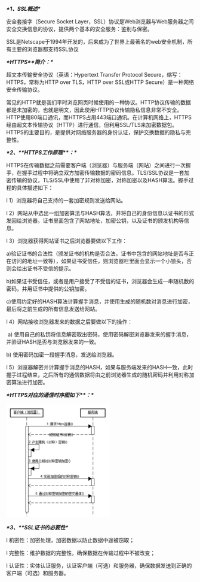 ***\*1、SSL概述\****

安全套接字（Secure Socket Layer，SSL）协议是Web浏览器与Web服务器之间安全交换信息的协议，提供两个基本的安全服务：鉴别与保密。

SSL是Netscape于1994年开发的，后来成为了世界上最著名的web安全机制，所有主要的浏览器都支持SSL协议

***\*HTTPS\*******\*简介：\****

超文本传输安全协议（英语：Hypertext Transfer Protocol Secure，缩写：HTTPS，常称为HTTP over TLS，HTTP over SSL或HTTP Secure）是一种网络安全传输协议。

常见的HTTP就是我们平时浏览网页时候使用的一种协议。HTTP协议传输的数据都是未加密的，也就是明文，因此使用HTTP协议传输隐私信息非常不安全。HTTP使用80端口通讯，而HTTPS占用443端口通讯。在计算机网络上，HTTPS经由超文本传输协议（HTTP）进行通信，但利用SSL/TLS来加密数据包。HTTPS的主要目的，是提供对网络服务器的身份认证，保护交换数据的隐私与完整性。

 

***\*2、\*******\*HTTPS工作原理\*******\*：\****

HTTPS在传输数据之前需要客户端（浏览器）与服务端（网站）之间进行一次握手，在握手过程中将确立双方加密传输数据的密码信息。TLS/SSL协议是一套加密传输的协议，TLS/SSL中使用了非对称加密，对称加密以及HASH算法。握手过程的具体描述如下：

l 1）浏览器将自己支持的一套加密规则发送给网站。 

l 2）网站从中选出一组加密算法与HASH算法，并将自己的身份信息以证书的形式发回给浏览器。证书里面包含了网站地址，加密公钥，以及证书的颁发机构等信息。 

l 3）浏览器获得网站证书之后浏览器要做以下工作：

a)验证证书的合法性（颁发证书的机构是否合法，证书中包含的网站地址是否与正在访问的地址一致等），如果证书受信任，则浏览器栏里面会显示一个小锁头，否则会给出证书不受信的提示。 

b)如果证书受信任，或者是用户接受了不受信的证书，浏览器会生成一串随机数的密码，并用证书中提供的公钥加密。 

c)使用约定好的HASH算法计算握手消息，并使用生成的随机数对消息进行加密，最后将之前生成的所有信息发送给网站。 

l 4）网站接收浏览器发来的数据之后要做以下的操作： 

 a) 使用自己的私钥将信息解密取出密码，使用密码解密浏览器发来的握手消息，并验证HASH是否与浏览器发来的一致。 

b) 使用密码加密一段握手消息，发送给浏览器。 

l 5）浏览器解密并计算握手消息的HASH，如果与服务端发来的HASH一致，此时握手过程结束，之后所有的通信数据将由之前浏览器生成的随机密码并利用对称加密算法进行加密。

 

***\*HTTPS对应的通信时序图如下\*******\*：\****

![img](wps6.jpg) 

 

***\*3、\*******\*SSL证书的必要性\****

l 机密性：加密处理，加密数据以防止数据中途被窃取；

l 完整性：维护数据的完整性，确保数据在传输过程中不被改变；

l 认证性：实体认证服务，认证客户端（可选）和服务器，确保数据发送到正确的客户端（可选）和服务器。